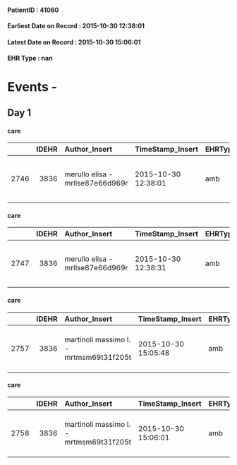 
#### PatientID : 41060
#### Earliest Date on Record : 2015-10-30 12:38:01
#### Latest Date on Record : 2015-10-30 15:06:01
#### EHR Type : nan

# Events - 

## Day 1

#### care
|      |   IDEHR | Author_Insert                    | TimeStamp_Insert    | EHRType   |   PatientID |   IDGESTIONE_AUSILI |   opt_annulla_consegna | ds_note_x   | dt_Ric_consegna     | opt_ausilio                                     |
|-----:|--------:|:---------------------------------|:--------------------|:----------|------------:|--------------------:|-----------------------:|:------------|:--------------------|:------------------------------------------------|
| 2746 |    3836 | merullo elisa - mrllse87e66d969r | 2015-10-30 12:38:01 | amb       |       41060 |                2594 |                      0 | urgent      | 2015-10-30 00:00:00 | electronic articulated bed with side rails # 14 |

#### care
|      |   IDEHR | Author_Insert                    | TimeStamp_Insert    | EHRType   |   PatientID |   IDGESTIONE_AUSILI |   opt_annulla_consegna | ds_note_x   | dt_Ric_consegna     | opt_ausilio                             |
|-----:|--------:|:---------------------------------|:--------------------|:----------|------------:|--------------------:|-----------------------:|:------------|:--------------------|:----------------------------------------|
| 2747 |    3836 | merullo elisa - mrllse87e66d969r | 2015-10-30 12:38:31 | amb       |       41060 |                2595 |                      0 | urgent      | 2015-10-30 00:00:00 | antid air mattress with compressor # 16 |

#### care
|      |   IDEHR | Author_Insert                           | TimeStamp_Insert    | EHRType   |   PatientID |   IDGESTIONE_AUSILI |   ds_ncons |   opt_annulla_consegna | ds_note_x   | dt_Ric_consegna     | dt_ric_cons_forn    | opt_ausilio                             |
|-----:|--------:|:----------------------------------------|:--------------------|:----------|------------:|--------------------:|-----------:|-----------------------:|:------------|:--------------------|:--------------------|:----------------------------------------|
| 2757 |    3836 | martinoli massimo l. - mrtmsm69t31f205t | 2015-10-30 15:05:48 | amb       |       41060 |                2605 |      26414 |                      0 | urgent      | 2015-10-30 00:00:00 | 2015-10-30 00:00:00 | antid air mattress with compressor # 16 |

#### care
|      |   IDEHR | Author_Insert                           | TimeStamp_Insert    | EHRType   |   PatientID |   IDGESTIONE_AUSILI |   ds_ncons |   opt_annulla_consegna | ds_note_x   | dt_Ric_consegna     | dt_ric_cons_forn    | opt_ausilio                                     |
|-----:|--------:|:----------------------------------------|:--------------------|:----------|------------:|--------------------:|-----------:|-----------------------:|:------------|:--------------------|:--------------------|:------------------------------------------------|
| 2758 |    3836 | martinoli massimo l. - mrtmsm69t31f205t | 2015-10-30 15:06:01 | amb       |       41060 |                2606 |      26414 |                      0 | urgent      | 2015-10-30 00:00:00 | 2015-10-30 00:00:00 | electronic articulated bed with side rails # 14 |


